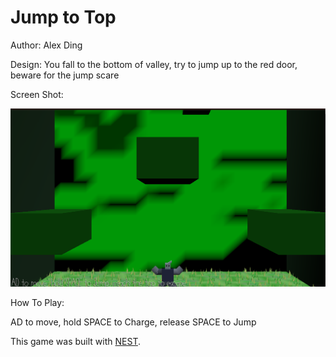 # Jump to Top

Author: Alex Ding

Design: You fall to the bottom of valley, try to jump up to the red door, beware for the jump scare

Screen Shot:

![Screen Shot](screenshot.png)

How To Play:

AD to move, hold SPACE to Charge, release SPACE to Jump

This game was built with [NEST](NEST.md).
